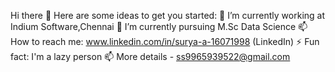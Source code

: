 Hi there 👋
Here are some ideas to get you started:
   🔭 I’m currently working at Indium Software,Chennai
   🌱 I’m currently pursuing M.Sc Data Science
   📫 How to reach me: www.linkedin.com/in/surya-a-16071998 (LinkedIn)
   ⚡ Fun fact: I'm a lazy person
   📫 More details - ss9965939522@gmail.com

<!---
SuryaSurya1998/SuryaSurya1998 is a ✨ special ✨ repository because its `README.md` (this file) appears on your GitHub profile.
You can click the Preview link to take a look at your changes.
--->
